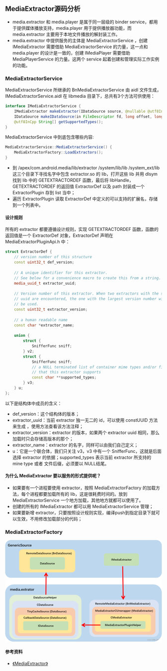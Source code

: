 ## MediaExtractor源码分析
+ media.extractor 和 media.player 是属于同一层级的 binder service，都用于提供媒体播放支持，media.player 用于提供播放器功能，而 media.extractor 主要用于本地文件播放的解封装工作。
+ media.extractor 中提供服务的主体是 MediaExtractorService ，创建 IMediaExtractor 需要借助 MediaExtractorService 的力量，这一点和 media.player 的设计是一致的，创建 IMediaPlayer 需要借助 MediaPlayerService 的力量。这两个 service 起着创建和管理实际工作实例的功能。


### MediaExtractorService
MediaExtractorService 所继承的 BnMediaExtractorService 由 aidl 文件生成，IMediaExtractorService.aidl 在 libmedia 目录下，总共有3个方法可供使用：
```java
interface IMediaExtractorService {
    IMediaExtractor makeExtractor(IDataSource source, @nullable @utf8InCpp String mime);
    IDataSource makeIDataSource(in FileDescriptor fd, long offset, long length);
    @utf8InCpp String[] getSupportedTypes();
}
```
MediaExtractorService 中到底包含哪些内容:
```java
MediaExtractorService::MediaExtractorService() {
    MediaExtractorFactory::LoadExtractors();
}
```
+ 到 /apex/com.android.media/lib/extractor /system/lib/lib /system_ext/lib 这三个目录下寻找名字中包含 extractor.so 的 lib，打开这些 lib 并用 dlsym 找到 lib 中的 GETEXTRACTORDEF 函数，最后将 libHandle，GETEXTRACTORDEF 的返回值 ExtractorDef 以及 path 封装成一个 ExtractorPlugin 存到 list 当中；
+ 遍历 ExtractorPlugin 读取 ExtractorDef 中定义的可以支持的扩展名，存储到一个列表中。

#### 设计规则
所有的 extractor 都要遵循设计规则，实现 GETEXTRACTORDEF 函数，函数的返回值是一个 ExtractorDef 对象，ExtractorDef 声明在 MediaExtractorPluginApi.h 中：
```c++
struct ExtractorDef {
    // version number of this structure
    const uint32_t def_version;

    // A unique identifier for this extractor.
    // See below for a convenience macro to create this from a string.
    media_uuid_t extractor_uuid;

    // Version number of this extractor. When two extractors with the same
    // uuid are encountered, the one with the largest version number will
    // be used.
    const uint32_t extractor_version;

    // a human readable name
    const char *extractor_name;

    union {
        struct {
            SnifferFunc sniff;
        } v2;
        struct {
            SnifferFunc sniff;
            // a NULL terminated list of container mime types and/or file extensions
            // that this extractor supports
            const char **supported_types;
        } v3;
    } u;
};
```
以下是结构体中成员的含义：
+ def_version：这个结构体的版本；
+ extractor_uuid：当前 extractor 独一无二的 id，可以使用 constUUID 方法来生成 ，使用方法查看该方法注释；
+ extractor_version：extractor 的版本，如果两个 extractor uuid 相同，那么加载时只会存储高版本的那个；
+ extractor_name：extractor 的名字，同样可以由我们自己定义；
+ u：它是一个联合体，我们只关注 v3，v3 中有一个 SnifferFunc，这就是后面选择 extractor 的依据；supported_types 表示当前 extractor 所支持的 mine type 或者 文件后缀，必须要以 NULL结尾。

#### 为什么 MediaExtractor 要以服务的形式提供呢？
+ 如果要有一个进程要使用 extractor，按照 MediaExtractorFactory 的加载方法，每个进程都要加载所有的 lib，这是很耗费时间的。放到 MediaExtractorService 一个地方加载，其他地方就都可以使用了。
+ 创建的所有的 IMediaExtractor 都可以用 MediaExtractorService 管理；
+ 如果要新增 extractor，只要按照设计规则实现，编译push到指定目录下就可以生效，不用修改加载部分的代码；

### MediaExtractorFactory
![MediaExtractorFactory](./imgs/MediaExtractorFactory.png)


#### 参考资料
+ [《MediaExtractor》](https://blog.csdn.net/qq_41828351/article/details/132482965)